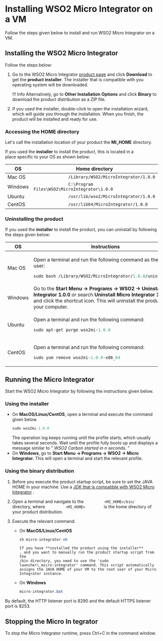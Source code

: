 # Installing WSO2 Micro Integrator on a VM

Follow the steps given below to install and run WSO2 Micro Integrator on
a VM.

## Installing the WSO2 Micro Integrator

Follow the steps below:

1.  Go to the WSO2 Micro Integrator [product page](https://wso2.com/integration/micro-integrator/) and click **Download** to get the **product installer**. The installer that is compatible with you operating system will be downloaded.
    
    !!! Info
        Alternatively, go to **Other Installation Options** and click **Binary** to download the product distribution as a ZIP file.

2.  If you used the installer, double-click to open the installation
    wizard, which will guide you through the installation. When you
    finish, the product will be installed and ready for use.

### Accessing the HOME directory

Let's call the installation location of your product the
**MI_HOME** directory.

If you used the **installer** to install the product, this is located in
a place specific to your OS as shown below:

<table style="width:100%;">
   <colgroup>
      <col style="width: 9%" />
      <col style="width: 90%" />
   </colgroup>
   <thead>
      <tr class="header">
         <th>OS</th>
         <th>Home directory</th>
      </tr>
   </thead>
   <tbody>
      <tr class="odd">
         <td>Mac OS</td>
         <td><code>              /Library/WSO2/MicroIntegrator/1.0.0             </code></td>
      </tr>
      <tr class="even">
         <td>Windows</td>
         <td><code>              C:\Program Files\WSO2\MicroIntegrator\1.0.0             </code></td>
      </tr>
      <tr class="odd">
         <td>Ubuntu</td>
         <td><code>              /usr/lib/wso2/MicroIntegrator/1.0.0             </code></td>
      </tr>
      <tr class="even">
         <td>CentOS</td>
         <td><code>              /usr/lib64/MicroIntegrator/1.0.0             </code></td>
      </tr>
   </tbody>
</table>

### Uninstalling the product

If you used the **installer** to install the product, you can uninstall
by following the steps given below:

<table>
<thead>
<tr class="header">
<th>OS</th>
<th>Instructions</th>
</tr>
</thead>
<tbody>
<tr class="odd">
<td>Mac OS</td>
<td><div class="content-wrapper">
<p>Open a terminal and run the following command as the root user:</p>
<div class="code panel pdl" style="border-width: 1px;">
<div class="codeContent panelContent pdl">
<div class="sourceCode" id="cb1" data-syntaxhighlighter-params="brush: java; gutter: false; theme: Confluence" data-theme="Confluence" style="brush: java; gutter: false; theme: Confluence"><pre class="sourceCode java"><code class="sourceCode java"><span id="cb1-1"><a href="#cb1-1"></a>sudo bash /Library/WSO2/MicroIntegrator/<span class="fl">1.0.</span><span class="dv">0</span>/uninstall.<span class="fu">sh</span></span></code></pre></div>
</div>
</div>
</div></td>
</tr>
<tr class="even">
<td>Windows</td>
<td>Go to the <strong>Start Menu -&gt; Programs -&gt; WSO2 -&gt; Uninstall Micro Integrator 1.0.0</strong> or search <strong>Uninstall Micro Integrator 1.0.0</strong> and click the shortcut icon. This will uninstall the product from your computer.</td>
</tr>
<tr class="odd">
<td>Ubuntu</td>
<td><div class="content-wrapper">
<p>Open a terminal and run the following command:</p>
<div class="code panel pdl" style="border-width: 1px;">
<div class="codeContent panelContent pdl">
<div class="sourceCode" id="cb2" data-syntaxhighlighter-params="brush: java; gutter: false; theme: Confluence" data-theme="Confluence" style="brush: java; gutter: false; theme: Confluence"><pre class="sourceCode java"><code class="sourceCode java"><span id="cb2-1"><a href="#cb2-1"></a>sudo apt-get purge wso2mi-<span class="fl">1.0.</span><span class="dv">0</span></span></code></pre></div>
</div>
</div>
</div></td>
</tr>
<tr class="even">
<td>CentOS</td>
<td><div class="content-wrapper">
<p>Open a terminal and run the following command:</p>
<div class="code panel pdl" style="border-width: 1px;">
<div class="codeContent panelContent pdl">
<div class="sourceCode" id="cb3" data-syntaxhighlighter-params="brush: java; gutter: false; theme: Confluence" data-theme="Confluence" style="brush: java; gutter: false; theme: Confluence"><pre class="sourceCode java"><code class="sourceCode java"><span id="cb3-1"><a href="#cb3-1"></a>sudo yum remove wso2ei-<span class="fl">1.0.</span><span class="dv">0</span>-x86_<span class="dv">64</span></span></code></pre></div>
</div>
</div>
</div></td>
</tr>
</tbody>
</table>

## Running the Micro Integrator

Start the WSO2 Micro Integrator by following the instructions given
below.

### Using the installer

* On **MacOS/Linux/CentOS**, open a terminal and execute the command given below.
  ``` java
  sudo wso2mi-1.0.0
  ```
  The operation log keeps running until the profile starts, which usually
       takes several seconds. Wait until the profile fully boots up and
       displays a message similar to " *WSO2 Carbon started in n seconds.* "
* On **Windows**, go to **Start Menu -\> Programs -\> WSO2 -\> Micro Integrator.** This
will open a terminal and start the relevant profile.

### Using the binary distribution

1.  Before you execute the product startup script, be sure to set the
    JAVA HOME in your machine. Use a [JDK that is compatible with WSO2
    Micro
    Integrator](https://docs.wso2.com/display/compatibility/Tested+Operating+Systems+and+JDKs)
    .
2.  Open a terminal and navigate to the
    `          <MI_HOME>/bin/         ` directory, where
    `          <MI_HOME>         ` is the home directory of your product
    distribution.
3.  Execute the relevant command.

    * On **MacOS/Linux/CentOS**
      ``` java
      sh micro-integrator.sh
      ```
          If you have **installed the product using the installer**
          , and you want to manually run the product startup script from the
          /bin directory, you need to use the 'sudo
          launcher\_micro-integrator' command. This script automatically
          assigns the JAVA HOME of your VM to the root user of your Micro
          Integrator instance.
    * On **Windows**
      ``` java
      micro-integrator.bat
      ```

By default, the HTTP listener port is 8290 and the default HTTPS
listener port is 8253.

## Stopping the Micro In tegrator

To stop the Micro Integrator runtime, press Ctrl+C in the command
window.